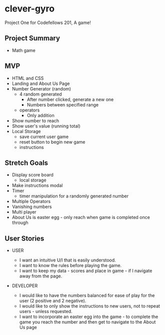 # clever-gyro
Project One for Codefellows 201, A game!

## Project Summary
* Math game

## MVP
* HTML and CSS
* Landing and About Us Page
* Number Generator (random)
  * 4 random generated
    * After number clicked, generate a new one
    * Numbers between specified range
  * operators
    * Only addition
* Show number to reach
* Show user's value (running total)
* Local Storage
  * save current user game
  * reset button to begin new game
  * instructions

## Stretch Goals
* Display score board
  * local storage
* Make instructions modal
* Timer
  * timer manipulation for a randomly generated number
* Multiple Operators
* Vanishing numbers
* Multi player
* About Us is easter egg - only reach when game is completed once through

## User Stories
* USER
  * I want an intuitive U/I that is easily understood.
  * I want to know the rules before playing the game.
  * I want to keep my data - scores and place in game - if I navigate away from the page.

* DEVELOPER
  * I would like to have the numbers balanced for ease of play for the user (2 positive and 2 negative).
  * I would like to only show the instructions to new users, not to repeat users - unless requested.
  * I want to incorporate an easter egg into the game - to complete the game you reach the number and then get to navigate to the About Us page
